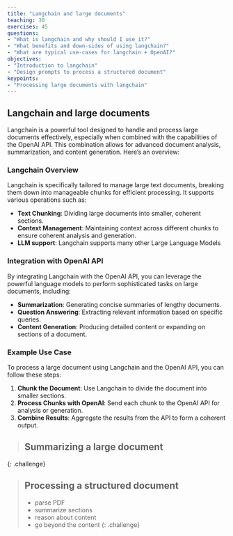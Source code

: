 ```yaml
---
title: "Langchain and large documents"
teaching: 30
exercises: 45
questions:
- "What is langchain and why should I use it?"
- "What benefits and down-sides of using langchain?"
- "What are typical use-cases for langchain + OpenAI?"
objectives:
- "Introduction to langchain"
- "Design prompts to process a structured document"
keypoints:
- "Processing large documents with langchain"
---
```


## Langchain and large documents

Langchain is a powerful tool designed to handle and process large documents effectively, especially when combined with the capabilities of the OpenAI API. This combination allows for advanced document analysis, summarization, and content generation. Here’s an overview:

### Langchain Overview
Langchain is specifically tailored to manage large text documents, breaking them down into manageable chunks for efficient processing. It supports various operations such as:

- **Text Chunking**: Dividing large documents into smaller, coherent sections.
- **Context Management**: Maintaining context across different chunks to ensure coherent analysis and generation.
- **LLM support**: Langchain supports many other Large Language Models

### Integration with OpenAI API
By integrating Langchain with the OpenAI API, you can leverage the powerful language models to perform sophisticated tasks on large documents, including:

- **Summarization**: Generating concise summaries of lengthy documents.
- **Question Answering**: Extracting relevant information based on specific queries.
- **Content Generation**: Producing detailed content or expanding on sections of a document.

### Example Use Case
To process a large document using Langchain and the OpenAI API, you can follow these steps:

1. **Chunk the Document**: Use Langchain to divide the document into smaller sections.
2. **Process Chunks with OpenAI**: Send each chunk to the OpenAI API for analysis or generation.
3. **Combine Results**: Aggregate the results from the API to form a coherent output.

> ## Summarizing a large document
{: .challenge}

> ## Processing a structured document
> - parse PDF
> - summarize sections
> - reason about content
> - go beyond the content
{: .challenge}
 


